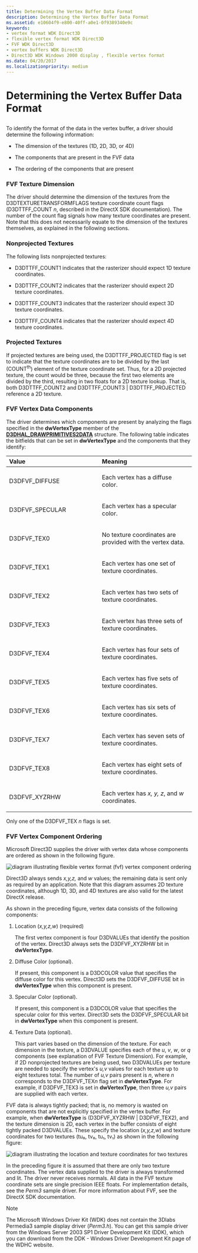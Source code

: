 ```yaml
---
title: Determining the Vertex Buffer Data Format
description: Determining the Vertex Buffer Data Format
ms.assetid: e10604f9-e800-40ff-a0e1-0f9389340e9c
keywords:
- vertex format WDK Direct3D
- flexible vertex format WDK Direct3D
- FVF WDK Direct3D
- vertex buffers WDK Direct3D
- Direct3D WDK Windows 2000 display , flexible vertex format
ms.date: 04/20/2017
ms.localizationpriority: medium
---
```


# Determining the Vertex Buffer Data Format


## <span id="ddk_determining_the_vertex_buffer_data_format_gg"></span><span id="DDK_DETERMINING_THE_VERTEX_BUFFER_DATA_FORMAT_GG"></span>


To identify the format of the data in the vertex buffer, a driver should determine the following information:

-   The dimension of the textures (1D, 2D, 3D, or 4D)

-   The components that are present in the FVF data

-   The ordering of the components that are present

### <span id="fvf_texture_dimension"></span><span id="FVF_TEXTURE_DIMENSION"></span>FVF Texture Dimension

The driver should determine the dimension of the textures from the D3DTEXTURETRANSFORMFLAGS texture coordinate count flags (D3DTTFF\_COUNT *n*, described in the DirectX SDK documentation). The number of the count flag signals how many texture coordinates are present. Note that this does not necessarily equate to the dimension of the textures themselves, as explained in the following sections.

### <span id="nonprojected_textures"></span><span id="NONPROJECTED_TEXTURES"></span>Nonprojected Textures

The following lists nonprojected textures:

-   D3DTTFF\_COUNT1 indicates that the rasterizer should expect 1D texture coordinates.

-   D3DTTFF\_COUNT2 indicates that the rasterizer should expect 2D texture coordinates.

-   D3DTTFF\_COUNT3 indicates that the rasterizer should expect 3D texture coordinates.

-   D3DTTFF\_COUNT4 indicates that the rasterizer should expect 4D texture coordinates.

### <span id="projected_textures"></span><span id="PROJECTED_TEXTURES"></span>Projected Textures

If projected textures are being used, the D3DTTFF\_PROJECTED flag is set to indicate that the texture coordinates are to be divided by the last (COUNT<sup>th</sup>) element of the texture coordinate set. Thus, for a 2D projected texture, the count would be three, because the first two elements are divided by the third, resulting in two floats for a 2D texture lookup. That is, both D3DTTFF\_COUNT2 and D3DTTFF\_COUNT3 | D3DTTFF\_PROJECTED reference a 2D texture.

### <span id="ddk_fvf_vertex_data_components_gg"></span><span id="DDK_FVF_VERTEX_DATA_COMPONENTS_GG"></span>FVF Vertex Data Components

The driver determines which components are present by analyzing the flags specified in the **dwVertexType** member of the [**D3DHAL\_DRAWPRIMITIVES2DATA**](/windows-hardware/drivers/ddi/d3dhal/ns-d3dhal-_d3dhal_drawprimitives2data) structure. The following table indicates the bitfields that can be set in **dwVertexType** and the components that they identify:

<table>
<colgroup>
<col width="50%" />
<col width="50%" />
</colgroup>
<thead>
<tr class="header">
<th align="left">Value</th>
<th align="left">Meaning</th>
</tr>
</thead>
<tbody>
<tr class="odd">
<td align="left"><p>D3DFVF_DIFFUSE</p></td>
<td align="left"><p>Each vertex has a diffuse color.</p></td>
</tr>
<tr class="even">
<td align="left"><p>D3DFVF_SPECULAR</p></td>
<td align="left"><p>Each vertex has a specular color.</p></td>
</tr>
<tr class="odd">
<td align="left"><p>D3DFVF_TEX0</p></td>
<td align="left"><p>No texture coordinates are provided with the vertex data.</p></td>
</tr>
<tr class="even">
<td align="left"><p>D3DFVF_TEX1</p></td>
<td align="left"><p>Each vertex has one set of texture coordinates.</p></td>
</tr>
<tr class="odd">
<td align="left"><p>D3DFVF_TEX2</p></td>
<td align="left"><p>Each vertex has two sets of texture coordinates.</p></td>
</tr>
<tr class="even">
<td align="left"><p>D3DFVF_TEX3</p></td>
<td align="left"><p>Each vertex has three sets of texture coordinates.</p></td>
</tr>
<tr class="odd">
<td align="left"><p>D3DFVF_TEX4</p></td>
<td align="left"><p>Each vertex has four sets of texture coordinates.</p></td>
</tr>
<tr class="even">
<td align="left"><p>D3DFVF_TEX5</p></td>
<td align="left"><p>Each vertex has five sets of texture coordinates.</p></td>
</tr>
<tr class="odd">
<td align="left"><p>D3DFVF_TEX6</p></td>
<td align="left"><p>Each vertex has six sets of texture coordinates.</p></td>
</tr>
<tr class="even">
<td align="left"><p>D3DFVF_TEX7</p></td>
<td align="left"><p>Each vertex has seven sets of texture coordinates.</p></td>
</tr>
<tr class="odd">
<td align="left"><p>D3DFVF_TEX8</p></td>
<td align="left"><p>Each vertex has eight sets of texture coordinates.</p></td>
</tr>
<tr class="even">
<td align="left"><p>D3DFVF_XYZRHW</p></td>
<td align="left"><p>Each vertex has <em>x, y, z</em>, and <em>w</em> coordinates.</p></td>
</tr>
</tbody>
</table>

 

Only one of the D3DFVF\_TEX *n* flags is set.

### <span id="ddk_fvf_vertex_component_ordering_gg"></span><span id="DDK_FVF_VERTEX_COMPONENT_ORDERING_GG"></span>FVF Vertex Component Ordering

Microsoft Direct3D supplies the driver with vertex data whose components are ordered as shown in the following figure.

![diagram illustrating flexible vertex format (fvf) vertex component ordering](images/fvf.png)

Direct3D always sends *x,y,z,* and *w* values; the remaining data is sent only as required by an application. Note that this diagram assumes 2D texture coordinates, although 1D, 3D, and 4D textures are also valid for the latest DirectX release.

As shown in the preceding figure, vertex data consists of the following components:

1.  Location (*x,y,z,w*) (required)

    The first vertex component is four D3DVALUEs that identify the position of the vertex. Direct3D always sets the D3DFVF\_XYZRHW bit in **dwVertexType**.

2.  Diffuse Color (optional).

    If present, this component is a D3DCOLOR value that specifies the diffuse color for this vertex. Direct3D sets the D3DFVF\_DIFFUSE bit in **dwVertexType** when this component is present.

3.  Specular Color (optional).

    If present, this component is a D3DCOLOR value that specifies the specular color for this vertex. Direct3D sets the D3DFVF\_SPECULAR bit in **dwVertexType** when this component is present.

4.  Texture Data (optional).

    This part varies based on the dimension of the texture. For each dimension in the texture, a D3DVALUE specifies each of the *u*, *v*, *w*, or *q* components (see explanation of FVF Texture Dimension). For example, if 2D nonprojected textures are being used, two D3DVALUEs per texture are needed to specify the vertex's *u,v* values for each texture up to eight textures total. The number of *u,v* pairs present is *n*, where *n* corresponds to the D3DFVF\_TEX*n* flag set in **dwVertexType**. For example, if D3DFVF\_TEX3 is set in **dwVertexType**, then three *u,v* pairs are supplied with each vertex.

FVF data is always tightly packed; that is, no memory is wasted on components that are not explicitly specified in the vertex buffer. For example, when **dwVertexType** is (D3DFVF\_XYZRHW | D3DFVF\_TEX2), and the texture dimension is 2D, each vertex in the buffer consists of eight tightly packed D3DVALUEs. These specify the location (*x,y,z,w*) and texture coordinates for two textures (tu₀, tv₀, tu₁, tv₁) as shown in the following figure:

![diagram illustrating the location and texture coordinates for two textures](images/vbuf.png)

In the preceding figure it is assumed that there are only two texture coordinates. The vertex data supplied to the driver is always transformed and lit. The driver never receives normals. All data in the FVF texture coordinate sets are single precision IEEE floats. For implementation details, see the *Perm3* sample driver. For more information about FVF, see the DirectX SDK documentation.

> [!NOTE] 
> The Microsoft Windows Driver Kit (WDK) does not contain the 3Dlabs Permedia3 sample display driver (*Perm3.h*). You can get this sample driver from the Windows Server 2003 SP1 Driver Development Kit (DDK), which you can download from the DDK - Windows Driver Development Kit page of the WDHC website.